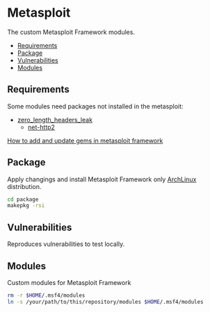 # Metasploit

The custom Metasploit Framework modules.

* [Requirements](#requirements)
* [Package](#package)
* [Vulnerabilities](#vulnerabilities)
* [Modules](#modules)

## Requirements

Some modules need packages not installed in the metasploit:

* [zero_length_headers_leak](modules/auxiliary/dos/http/zero_length_headers_leak.rb)
  * [net-http2](https://rubygems.org/gems/net-http2/versions/0.18.2)

[How to add and update gems in metasploit framework](https://github.com/rapid7/metasploit-framework/wiki/How-to-add-and-update-gems-in-metasploit-framework)

## Package

Apply changings and install Metasploit Framework only [ArchLinux](https://www.archlinux.org/) distribution.

```sh
cd package
makepkg -rsi
```

## Vulnerabilities

Reproduces vulnerabilities to test locally.

## Modules

Custom modules for Metasploit Framework

```sh
rm -r $HOME/.msf4/modules
ln -s /your/path/to/this/repository/modules $HOME/.msf4/modules
```
